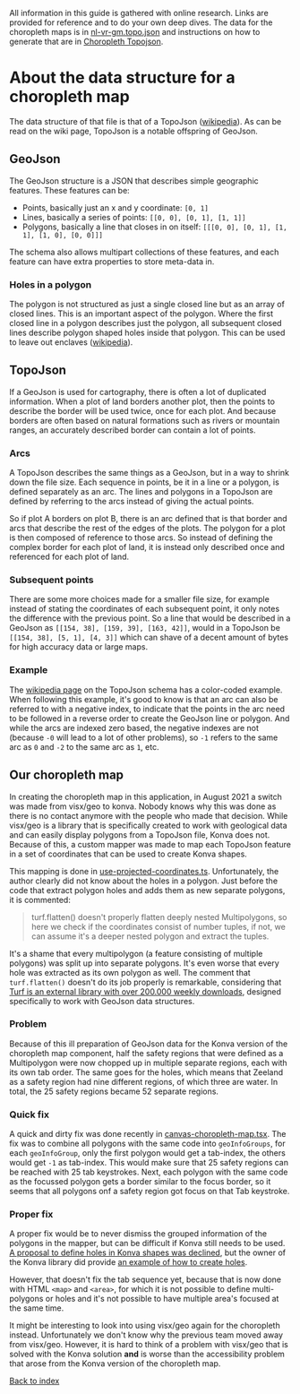 All information in this guide is gathered with online research.
Links are provided for reference and to do your own deep dives.
The data for the choropleth maps is in [nl-vr-gm.topo.json](/packages/app/src/pages/api/topo-json/nl-vr-gm.topo.json) and instructions on how to generate that are in [Choropleth Topojson](choropleth-topojson.md).

# About the data structure for a choropleth map

The data structure of that file is that of a TopoJson ([wikipedia](https://en.wikipedia.org/wiki/GeoJSON#TopoJSON)).
As can be read on the wiki page, TopoJson is a notable offspring of GeoJson.

## GeoJson

The GeoJson structure is a JSON that describes simple geographic features.
These features can be:
 - Points,
   basically just an x and y coordinate:
   `[0, 1]`
 - Lines,
   basically a series of points:
   `[[0, 0], [0, 1], [1, 1]]`
 - Polygons,
   basically a line that closes in on itself:
   `[[[0, 0], [0, 1], [1, 1], [1, 0], [0, 0]]]`

The schema also allows multipart collections of these features, and each feature can have extra properties to store meta-data in.

### Holes in a polygon
The polygon is not structured as just a single closed line but as an array of closed lines.
This is an important aspect of the polygon.
Where the first closed line in a polygon describes just the polygon, all subsequent closed lines describe polygon shaped holes inside that polygon.
This can be used to leave out enclaves ([wikipedia](https://en.wikipedia.org/wiki/Enclave_and_exclave)).

## TopoJson

If a GeoJson is used for cartography, there is often a lot of duplicated information.
When a plot of land borders another plot, then the points to describe the border will be used twice, once for each plot.
And because borders are often based on natural formations such as rivers or mountain ranges, an accurately described border can contain a lot of points.

### Arcs
A TopoJson describes the same things as a GeoJson, but in a way to shrink down the file size.
Each sequence in points, be it in a line or a polygon, is defined separately as an arc.
The lines and polygons in a TopoJson are defined by referring to the arcs instead of giving the actual points.

So if plot A borders on plot B, there is an arc defined that is that border and arcs that describe the rest of the edges of the plots.
The polygon for a plot is then composed of reference to those arcs.
So instead of defining the complex border for each plot of land, it is instead only described once and referenced for each plot of land.

### Subsequent points
There are some more choices made for a smaller file size, for example instead of stating the coordinates of each subsequent point, it only notes the difference with the previous point.
So a line that would be described in a GeoJson as `[[154, 38], [159, 39], [163, 42]]`, would in a TopoJson be `[[154, 38], [5, 1], [4, 3]]` which can shave of a decent amount of bytes for high accuracy data or large maps.

### Example
The [wikipedia page](https://en.wikipedia.org/wiki/GeoJSON#TopoJSON_Schema) on the TopoJson schema has a color-coded example.
When following this example, it's good to know is that an arc can also be referred to with a negative index, to indicate that the points in the arc need to be followed in a reverse order to create the GeoJson line or polygon.
And while the arcs are indexed zero based, the negative indexes are not (because `-0` will lead to a lot of other problems), so `-1` refers to the same arc as `0` and `-2` to the same arc as `1`, etc.

## Our choropleth map
In creating the choropleth map in this application, in August 2021 a switch was made from visx/geo to konva.
Nobody knows why this was done as there is no contact anymore with the people who made that decision.
While visx/geo is a library that is specifically created to work with geological data and can easily display polygons from a TopoJson file, Konva does not.
Because of this, a custom mapper was made to map each TopoJson feature in a set of coordinates that can be used to create Konva shapes.

This mapping is done in [use-projected-coordinates.ts](/packages/app/src/components/choropleth/logic/use-projected-coordinates.ts).
Unfortunately, the author clearly did not know about the holes in a polygon.
Just before the code that extract polygon holes and adds them as new separate polygons, it is commented:
  > turf.flatten() doesn't properly flatten deeply nested Multipolygons,
  so here we check if the coordinates consist of number tuples, if not,
  we can assume it's a deeper nested polygon and extract the tuples.

It's a shame that every multipolygon (a feature consisting of multiple polygons) was split up into separate polygons.
It's even worse that every hole was extracted as its own polygon as well.
The comment that `turf.flatten()` doesn't do its job properly is remarkable, considering that [Turf is an external library with over 200.000 weekly downloads](https://www.npmjs.com/package/@turf/turf), designed specifically to work with GeoJson data structures.

### Problem

Because of this ill preparation of GeoJson data for the Konva version of the choropleth map component, half the safety regions that were defined as a Multipolygon were now chopped up in multiple separate regions, each with its own tab order.
The same goes for the holes, which means that Zeeland as a safety region had nine different regions, of which three are water.
In total, the 25 safety regions became 52 separate regions.

### Quick fix
A quick and dirty fix was done recently in [canvas-choropleth-map.tsx](/packages/app/src/components/choropleth/components/canvas-choropleth-map.tsx).
The fix was to combine all polygons with the same code into `geoInfoGroups`, for each `geoInfoGroup`, only the first polygon would get a tab-index, the others would get `-1` as tab-index.
This would make sure that 25 safety regions can be reached with 25 tab keystrokes.
Next, each polygon with the same code as the focussed polygon gets a border similar to the focus border, so it seems that all polygons onf a safety region got focus on that Tab keystroke.

### Proper fix
A proper fix would be to never dismiss the grouped information of the polygons in the mapper, but can be difficult if Konva still needs to be used.
[A proposal to define holes in Konva shapes was declined](https://github.com/konvajs/konva/pull/622), but the owner of the Konva library did provide [an example of how to create holes](https://jsbin.com/rizocoluzu/1/edit?html,js,output).

However, that doesn't fix the tab sequence yet, because that is now done with HTML `<map>` and `<area>`, for which it is not possible to define multi-polygons or holes and it's not possible to have multiple area's focused at the same time.

It might be interesting to look into using visx/geo again for the choropleth instead.
Unfortunately we don't know why the previous team moved away from visx/geo.
However, it is hard to think of a problem with visx/geo that is solved with the Konva solution **and** is worse than the accessibility problem that arose from the Konva version of the choropleth map.


[Back to index](index.md)

